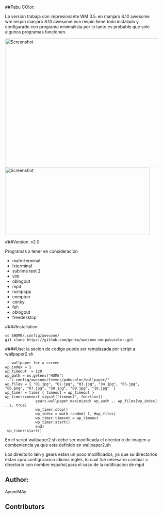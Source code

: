 ##Pabu COlor:

La versión trabaja con impresionante WM 3.5. en manjaro 8.10 awesome wm respin
manjaro 8.10 awesome wm respin tiene todo instalado y configurado con programa minimalista
por lo tanto es probable que solo algunos programas funcionen. 

<img src="https://raw.githubusercontent.com/gonku/awesome-wm-pabucolor/master/screenshot/Men%C3%BA_003.png" width="676" height="424" alt="Screenshot">
<img src="https://raw.githubusercontent.com/gonku/awesome-wm-pabucolor/master/screenshot/Men%C3%BA_004.png" width="476" height="224" alt="Screenshot">

###Version: v2.0

Programas a tener en consideración

*  mate-terminal
*  lxterminal
*  sublime text 2
*  vim
*  oblogout
*  mpd
*  ncmpcpp
*  compton
*  conky
*  feh
*  oblogout
*  freedesktop


####Installation


    cd $HOME/.config/awesome/
    git clone https://github.com/gonku/awesome-wm-pabucolor.git

####Use:
la secion de codigo puede ser remplazada por script a wallpaper2.sh

    -- wallpaper for a screen
    wp_index = 1
    wp_timeout  = 120
    wp_path = os.getenv("HOME") .."/.config/awesome/themes/pabucolor/wallpaper/"
    wp_files = { "01.jpg", "02.jpg", "03.jpg", "04.jpg", "05.jpg", "06.png", "07.jpg", "08.jpg", "09.jpg", "10.jpg"  }
    wp_timer = timer { timeout = wp_timeout }
    wp_timer:connect_signal("timeout", function()
                  gears.wallpaper.maximized( wp_path .. wp_files[wp_index] , s, true)
                  wp_timer:stop()
                  wp_index = math.random( 1, #wp_files)
                  wp_timer.timeout = wp_timeout
                  wp_timer:start()
                  end)
     wp_timer:start()
     
En el script wallpaper2.sh debe ser modificada el directorio de imagen a combeniencia ya que esta definido en
wallpaper2.sh

Los directorio lain y gears estan un poco modificados, ya que su directorios estan apra configuracion idioma ingles, lo cual fue nesesario cambiar a directorio con nombre español,para el caso de la notificacion de mpd


Author:
-------

AyumiMAy

Contributors
-------


